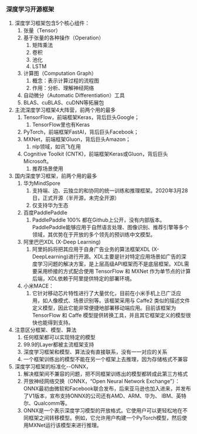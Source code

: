 ### 深度学习开源框架
1. 深度学习框架包含5个核心组件：
    1. 张量（Tensor）
    2. 基于张量的各种操作（Operation）
        1. 矩阵乘法
        2. 卷积
        3. 池化
        4. LSTM
    3. 计算图（Computation Graph）
        1. 概念：表示计算过程的流程图
        2. 作用：分析、理解神经网络
    4. 自动微分（Automatic Differentiation）工具
    5. BLAS、cuBLAS、cuDNN等拓展包
2. 主流深度学习框架4大阵营，前两个用的最多
    1. TensorFlow，前端框架Keras，背后巨头Google；
        1. TensorFlow里也有Keras
    2. PyTorch，前端框架FastAI，背后巨头Facebook；
    3. MXNet，前端框架Gluon，背后巨头Amazon；
        1. nlp领域，如讯飞在用
    4. Cognitive Toolkit (CNTK)，前端框架Keras或Gluon，背后巨头Microsoft。
        1. 推荐场景使用
3. 国内深度学习框架，前两个用的最多
    1. 华为MindSpore
        1. 支持端、边、云独立的和协同的统一训练和推理框架。2020年3月28日，正式开源（半开源，未完全开源）
        2. 仅支持华为生态
    2. 百度PaddlePaddle
        1. PaddlePaddle 100% 都在Github上公开，没有内部版本。PaddlePaddle能够应用于自然语言处理、图像识别、推荐引擎等多个领域，其优势在于开放的多个领先的预训练中文模型。
    3. 阿里巴巴XDL (X-Deep Learning)
        1. 阿里妈妈将把其应用于自身广告业务的算法框架XDL (X-DeepLearning)进行开源。XDL主要是针对特定应用场景如广告的深度学习问题的解决方案，是上层高级API框架而不是底层框架。XDL需要采用桥接的方式配合使用 TensorFlow 和 MXNet 作为单节点的计算后端，XDL依赖于阿里提供特定的部署环境。
    4. 小米MACE：
        1. 它针对移动芯片特性进行了大量优化，目前在小米手机上已广泛应用，如人像模式、场景识别等。该框架采用与 Caffe2 类似的描述文件定义模型，因此它能非常便捷地部署移动端应用。目前该框架为 TensorFlow 和 Caffe 模型提供转换工具，并且其它框架定义的模型很快也能得到支持。
4. 注意区分框架、模型、算法
    1. 任何框架都可以实现特定的模型
    2. 99.9的Layer都被主流框架支持
    3. 深度学习框架和模型、算法没有直接联系，没有一一对应的关系
    4. 一个框架训练出的模型不能在另一个框架上去推理，因为存储格式不兼容
5. 深度学习框架的标准化--ONNX，
    1. 解决框架间不兼容的问题，把不同框架训练出的模型都转成此第三方格式
    2. 开放神经网络交换（ONNX，“Open Neural Network Exchange”）：ONNX最初由微软和Facebook联合发布，后来亚马逊也加入进来，并发布了V1版本，宣布支持ONNX的公司还有AMD、ARM、华为、 IBM、英特尔、Qualcomm等。
    3. ONNX是一个表示深度学习模型的开放格式。它使用户可以更轻松地在不同框架之间转移模型。例如，它允许用户构建一个PyTorch模型，然后使用MXNet运行该模型来进行推理。
